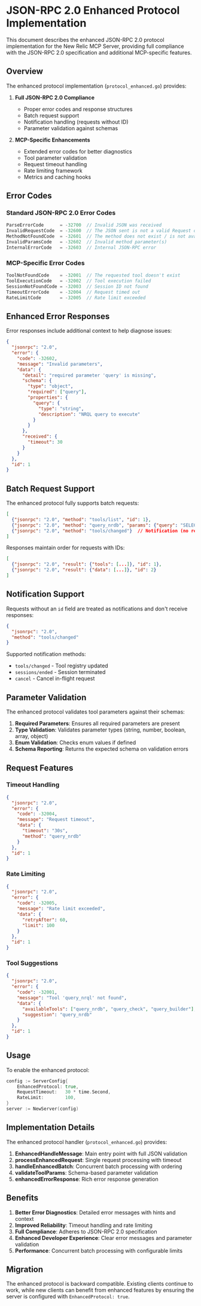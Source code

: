 # JSON-RPC 2.0 Enhanced Protocol Implementation

This document describes the enhanced JSON-RPC 2.0 protocol implementation for the New Relic MCP Server, providing full compliance with the JSON-RPC 2.0 specification and additional MCP-specific features.

## Overview

The enhanced protocol implementation (`protocol_enhanced.go`) provides:

1. **Full JSON-RPC 2.0 Compliance**
   - Proper error codes and response structures
   - Batch request support
   - Notification handling (requests without ID)
   - Parameter validation against schemas

2. **MCP-Specific Enhancements**
   - Extended error codes for better diagnostics
   - Tool parameter validation
   - Request timeout handling
   - Rate limiting framework
   - Metrics and caching hooks

## Error Codes

### Standard JSON-RPC 2.0 Error Codes
```go
ParseErrorCode      = -32700  // Invalid JSON was received
InvalidRequestCode  = -32600  // The JSON sent is not a valid Request object
MethodNotFoundCode  = -32601  // The method does not exist / is not available
InvalidParamsCode   = -32602  // Invalid method parameter(s)
InternalErrorCode   = -32603  // Internal JSON-RPC error
```

### MCP-Specific Error Codes
```go
ToolNotFoundCode    = -32001  // The requested tool doesn't exist
ToolExecutionCode   = -32002  // Tool execution failed
SessionNotFoundCode = -32003  // Session ID not found
TimeoutErrorCode    = -32004  // Request timed out
RateLimitCode       = -32005  // Rate limit exceeded
```

## Enhanced Error Responses

Error responses include additional context to help diagnose issues:

```json
{
  "jsonrpc": "2.0",
  "error": {
    "code": -32602,
    "message": "Invalid parameters",
    "data": {
      "detail": "required parameter 'query' is missing",
      "schema": {
        "type": "object",
        "required": ["query"],
        "properties": {
          "query": {
            "type": "string",
            "description": "NRQL query to execute"
          }
        }
      },
      "received": {
        "timeout": 30
      }
    }
  },
  "id": 1
}
```

## Batch Request Support

The enhanced protocol fully supports batch requests:

```json
[
  {"jsonrpc": "2.0", "method": "tools/list", "id": 1},
  {"jsonrpc": "2.0", "method": "query_nrdb", "params": {"query": "SELECT count(*) FROM Transaction"}, "id": 2},
  {"jsonrpc": "2.0", "method": "tools/changed"}  // Notification (no response)
]
```

Responses maintain order for requests with IDs:

```json
[
  {"jsonrpc": "2.0", "result": {"tools": [...]}, "id": 1},
  {"jsonrpc": "2.0", "result": {"data": [...]}, "id": 2}
]
```

## Notification Support

Requests without an `id` field are treated as notifications and don't receive responses:

```json
{
  "jsonrpc": "2.0",
  "method": "tools/changed"
}
```

Supported notification methods:
- `tools/changed` - Tool registry updated
- `sessions/ended` - Session terminated
- `cancel` - Cancel in-flight request

## Parameter Validation

The enhanced protocol validates tool parameters against their schemas:

1. **Required Parameters**: Ensures all required parameters are present
2. **Type Validation**: Validates parameter types (string, number, boolean, array, object)
3. **Enum Validation**: Checks enum values if defined
4. **Schema Reporting**: Returns the expected schema on validation errors

## Request Features

### Timeout Handling
```json
{
  "jsonrpc": "2.0",
  "error": {
    "code": -32004,
    "message": "Request timeout",
    "data": {
      "timeout": "30s",
      "method": "query_nrdb"
    }
  },
  "id": 1
}
```

### Rate Limiting
```json
{
  "jsonrpc": "2.0",
  "error": {
    "code": -32005,
    "message": "Rate limit exceeded",
    "data": {
      "retryAfter": 60,
      "limit": 100
    }
  },
  "id": 1
}
```

### Tool Suggestions
```json
{
  "jsonrpc": "2.0",
  "error": {
    "code": -32001,
    "message": "Tool 'query_nrql' not found",
    "data": {
      "availableTools": ["query_nrdb", "query_check", "query_builder"],
      "suggestion": "query_nrdb"
    }
  },
  "id": 1
}
```

## Usage

To enable the enhanced protocol:

```go
config := ServerConfig{
    EnhancedProtocol: true,
    RequestTimeout:   30 * time.Second,
    RateLimit:        100,
}
server := NewServer(config)
```

## Implementation Details

The enhanced protocol handler (`protocol_enhanced.go`) provides:

1. **EnhancedHandleMessage**: Main entry point with full JSON validation
2. **processEnhancedRequest**: Single request processing with timeout
3. **handleEnhancedBatch**: Concurrent batch processing with ordering
4. **validateToolParams**: Schema-based parameter validation
5. **enhancedErrorResponse**: Rich error response generation

## Benefits

1. **Better Error Diagnostics**: Detailed error messages with hints and context
2. **Improved Reliability**: Timeout handling and rate limiting
3. **Full Compliance**: Adheres to JSON-RPC 2.0 specification
4. **Enhanced Developer Experience**: Clear error messages and parameter validation
5. **Performance**: Concurrent batch processing with configurable limits

## Migration

The enhanced protocol is backward compatible. Existing clients continue to work, while new clients can benefit from enhanced features by ensuring the server is configured with `EnhancedProtocol: true`.
